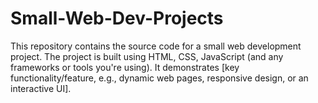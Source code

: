 # Small-Web-Dev-Projects
This repository contains the source code for a small web development project. The project is built using HTML, CSS, JavaScript (and any frameworks or tools you're using). It demonstrates [key functionality/feature, e.g., dynamic web pages, responsive design, or an interactive UI].
